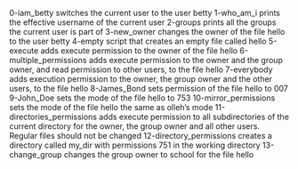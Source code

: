 0-iam_betty switches the current user to the user betty
1-who_am_i prints the effective username of the current user
2-groups prints all the groups the current user is part of
3-new_owner changes the owner of the file hello to the user betty
4-empty script that creates an empty file called hello
5-execute adds execute permission to the owner of the file hello
6-multiple_permissions adds execute permission to the owner and the group owner, and read permission to other users, to the file hello
7-everybody adds execution permission to the owner, the group owner and the other users, to the file hello
8-James_Bond sets permission of the file hello to 007
9-John_Doe sets the mode of the file hello to 753
10-mirror_permissions sets the mode of the file hello the same as olleh’s mode
11-directories_permissions adds execute permission to all subdirectories of the current directory for the owner, the group owner and all other users. Regular files should not be changed
12-directory_permissions creates a directory called my_dir with permissions 751 in the working directory
13-change_group changes the group owner to school for the file hello
